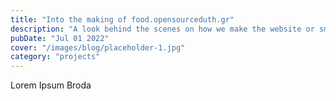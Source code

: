 ```yaml
---
title: "Into the making of food.opensourceduth.gr"
description: "A look behind the scenes on how we make the website or smth"
pubDate: "Jul 01 2022"
cover: "/images/blog/placeholder-1.jpg"
category: "projects"
---
```


Lorem Ipsum Broda